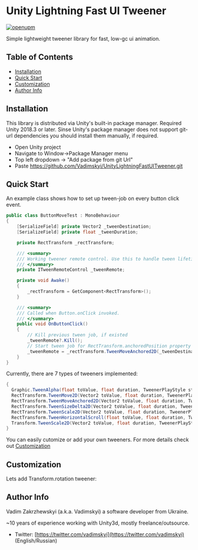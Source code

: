 # Unity Lightning Fast UI Tweener
[![openupm](https://img.shields.io/npm/v/com.vadimskyi.lightningfasttweeners?label=openupm&registry_uri=https://package.openupm.com)](https://openupm.com/packages/com.vadimskyi.lightningfasttweeners/)

Simple lightweight tweener library for fast, low-gc ui animation.
## Table of Contents

- [Installation](#installation)
- [Quick Start](#quick-start)
- [Customization](#customization)
- [Author Info](#author-info)

## Installation
This library is distributed via Unity's built-in package manager. Required Unity 2018.3 or later.
Sinse Unity's package manager does not support git-url dependencies you should install them manually, if required.

- Open Unity project
- Navigate to Window->Package Manager menu
- Top left dropdown -> "Add package from git Url"
- Paste https://github.com/Vadimskyi/UnityLightningFastUITweener.git

## Quick Start

An example class shows how to set up tween-job on every button click event.

```csharp
public class ButtonMoveTest : MonoBehaviour
{
    [SerializeField] private Vector2 _tweenDestination;
    [SerializeField] private float _tweenDuration;

    private RectTransform _rectTransform;

    /// <summary>
    /// Working tweener remote control. Use this to handle tween lifetime and callbacks
    /// </summary>
    private ITweenRemoteControl _tweenRemote;

    private void Awake()
    {
        _rectTransform = GetComponent<RectTransform>();
    }

    /// <summary>
    /// Called when Button.onClick invoked.
    /// </summary>
    public void OnButtonClick()
    {
        // Kill previous tween job, if existed
        _tweenRemote?.Kill();
        // Start tween job for RectTransform.anchoredPosition property
        _tweenRemote = _rectTransform.TweenMoveAnchored2D(_tweenDestination, _tweenDuration, TweenerPlayStyle.Once);
    }
}
```

Currently, there are 7 types of tweeners implemented:

```csharp
{
  Graphic.TweenAlpha(float toValue, float duration, TweenerPlayStyle style) // for Graphic.color.a field
  RectTransform.TweenMove2D(Vector2 toValue, float duration, TweenerPlayStyle style) // for RectTransform.localPostion property
  RectTransform.TweenMoveAnchored2D(Vector2 toValue, float duration, TweenerPlayStyle style) // for RectTransform.anchoredPosition property
  RectTransform.TweenSizeDelta2D(Vector2 toValue, float duration, TweenerPlayStyle style) // for RectTransform.sizeDelta property
  RectTransform.TweenScale2D(Vector2 toValue, float duration, TweenerPlayStyle style) // for RectTransform.localScale property
  RectTransform.TweenHorizontalScroll(float toValue, float duration, TweenerPlayStyle style) // for ScrollRect.horizontalNormalizedPosition property
  Transform.TweenScale2D(Vector2 toValue, float duration, TweenerPlayStyle style) // for Transform.localScale property
}
```
You can easily cutomize or add your own tweeners. For more details check out [Customization](#customization)

## Customization

Lets add Transform.rotation tweener:

## Author Info

Vadim Zakrzhewskyi (a.k.a. Vadimskyi) a software developer from Ukraine.

~10 years of experience working with Unity3d, mostly freelance/outsource.

* Twitter: [https://twitter.com/vadimskyi](https://twitter.com/vadimskyi) (English/Russian)